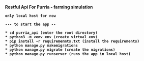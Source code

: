 <b> Restful Api For Purria - farming simulation <b>
  
    only local host for now 

    --- to start the app --

    * cd purria_api (enter the root directory)
    * python3 -m venv env (create virtual env)
    * pip install -r requiremenmts.txt (install the requirements)
    * python manage.py makemigrations 
    * python manage.py migrate (create the migrations)
    * python manage.py runserver (runs the app in local host)
